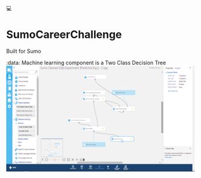 :computer:
# SumoCareerChallenge 
Built for Sumo

:data: 
Machine learning component is a Two Class Decision Tree
![](https://github.com/acourtney2015/SumoCareerChallenge/blob/master/two%20class%20decision%20trees%202.png)
